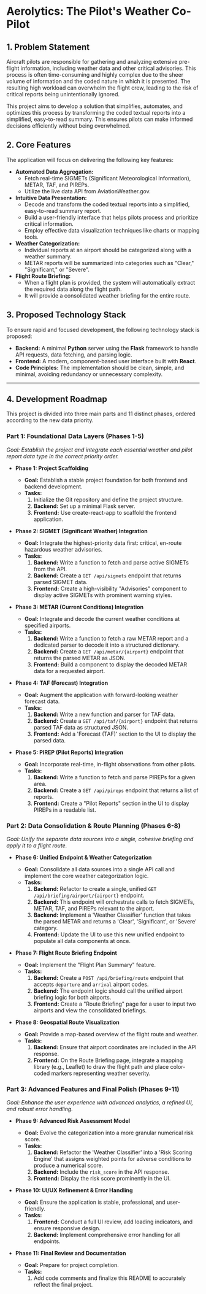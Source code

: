 # Aerolytics: The Pilot's Weather Co-Pilot

## 1. Problem Statement

Aircraft pilots are responsible for gathering and analyzing extensive pre-flight information, including weather data and other critical advisories. This process is often time-consuming and highly complex due to the sheer volume of information and the coded nature in which it is presented. The resulting high workload can overwhelm the flight crew, leading to the risk of critical reports being unintentionally ignored.

This project aims to develop a solution that simplifies, automates, and optimizes this process by transforming the coded textual reports into a simplified, easy-to-read summary. This ensures pilots can make informed decisions efficiently without being overwhelmed.

## 2. Core Features

The application will focus on delivering the following key features:

* **Automated Data Aggregation:**
    * Fetch real-time SIGMETs (Significant Meteorological Information), METAR, TAF, and PIREPs.
    * Utilize the live data API from AviationWeather.gov.
* **Intuitive Data Presentation:**
    * Decode and transform the coded textual reports into a simplified, easy-to-read summary report.
    * Build a user-friendly interface that helps pilots process and prioritize critical information.
    * Employ effective data visualization techniques like charts or mapping tools.
* **Weather Categorization:**
    * Individual reports at an airport should be categorized along with a weather summary.
    * METAR reports will be summarized into categories such as "Clear," "Significant," or "Severe".
* **Flight Route Briefing:**
    * When a flight plan is provided, the system will automatically extract the required data along the flight path.
    * It will provide a consolidated weather briefing for the entire route.

## 3. Proposed Technology Stack

To ensure rapid and focused development, the following technology stack is proposed:

* **Backend:** A minimal **Python** server using the **Flask** framework to handle API requests, data fetching, and parsing logic.
* **Frontend:** A modern, component-based user interface built with **React**.
* **Code Principles:** The implementation should be clean, simple, and minimal, avoiding redundancy or unnecessary complexity.

---

## 4. Development Roadmap

This project is divided into three main parts and 11 distinct phases, ordered according to the new data priority.

### Part 1: Foundational Data Layers (Phases 1-5)
*Goal: Establish the project and integrate each essential weather and pilot report data type in the correct priority order.*

* **Phase 1: Project Scaffolding**
    * **Goal:** Establish a stable project foundation for both frontend and backend development.
    * **Tasks:**
        1.  Initialize the Git repository and define the project structure.
        2.  **Backend:** Set up a minimal Flask server.
        3.  **Frontend:** Use create-react-app to scaffold the frontend application.

* **Phase 2: SIGMET (Significant Weather) Integration**
    * **Goal:** Integrate the highest-priority data first: critical, en-route hazardous weather advisories.
    * **Tasks:**
        1.  **Backend:** Write a function to fetch and parse active SIGMETs from the API.
        2.  **Backend:** Create a `GET /api/sigmets` endpoint that returns parsed SIGMET data.
        3.  **Frontend:** Create a high-visibility "Advisories" component to display active SIGMETs with prominent warning styles.

* **Phase 3: METAR (Current Conditions) Integration**
    * **Goal:** Integrate and decode the current weather conditions at specified airports.
    * **Tasks:**
        1.  **Backend:** Write a function to fetch a raw METAR report and a dedicated parser to decode it into a structured dictionary.
        2.  **Backend:** Create a `GET /api/metar/{airport}` endpoint that returns the parsed METAR as JSON.
        3.  **Frontend:** Build a component to display the decoded METAR data for a requested airport.

* **Phase 4: TAF (Forecast) Integration**
    * **Goal:** Augment the application with forward-looking weather forecast data.
    * **Tasks:**
        1.  **Backend:** Write a new function and parser for TAF data.
        2.  **Backend:** Create a `GET /api/taf/{airport}` endpoint that returns parsed TAF data as structured JSON.
        3.  **Frontend:** Add a 'Forecast (TAF)' section to the UI to display the parsed data.

* **Phase 5: PIREP (Pilot Reports) Integration**
    * **Goal:** Incorporate real-time, in-flight observations from other pilots.
    * **Tasks:**
        1.  **Backend:** Write a function to fetch and parse PIREPs for a given area.
        2.  **Backend:** Create a `GET /api/pireps` endpoint that returns a list of reports.
        3.  **Frontend:** Create a "Pilot Reports" section in the UI to display PIREPs in a readable list.

### Part 2: Data Consolidation & Route Planning (Phases 6-8)
*Goal: Unify the separate data sources into a single, cohesive briefing and apply it to a flight route.*

* **Phase 6: Unified Endpoint & Weather Categorization**
    * **Goal:** Consolidate all data sources into a single API call and implement the core weather categorization logic.
    * **Tasks:**
        1.  **Backend:** Refactor to create a single, unified `GET /api/briefing/airport/{airport}` endpoint.
        2.  **Backend:** This endpoint will orchestrate calls to fetch SIGMETs, METAR, TAF, and PIREPs relevant to the airport.
        3.  **Backend:** Implement a 'Weather Classifier' function that takes the parsed METAR and returns a 'Clear', 'Significant', or 'Severe' category.
        4.  **Frontend:** Update the UI to use this new unified endpoint to populate all data components at once.

* **Phase 7: Flight Route Briefing Endpoint**
    * **Goal:** Implement the "Flight Plan Summary" feature.
    * **Tasks:**
        1.  **Backend:** Create a `POST /api/briefing/route` endpoint that accepts `departure` and `arrival` airport codes.
        2.  **Backend:** The endpoint logic should call the unified airport briefing logic for both airports.
        3.  **Frontend:** Create a "Route Briefing" page for a user to input two airports and view the consolidated briefings.

* **Phase 8: Geospatial Route Visualization**
    * **Goal:** Provide a map-based overview of the flight route and weather.
    * **Tasks:**
        1.  **Backend:** Ensure that airport coordinates are included in the API response.
        2.  **Frontend:** On the Route Briefing page, integrate a mapping library (e.g., Leaflet) to draw the flight path and place color-coded markers representing weather severity.

### Part 3: Advanced Features and Final Polish (Phases 9-11)
*Goal: Enhance the user experience with advanced analytics, a refined UI, and robust error handling.*

* **Phase 9: Advanced Risk Assessment Model**
    * **Goal:** Evolve the categorization into a more granular numerical risk score.
    * **Tasks:**
        1.  **Backend:** Refactor the 'Weather Classifier' into a 'Risk Scoring Engine' that assigns weighted points for adverse conditions to produce a numerical score.
        2.  **Backend:** Include the `risk_score` in the API response.
        3.  **Frontend:** Display the risk score prominently in the UI.

* **Phase 10: UI/UX Refinement & Error Handling**
    * **Goal:** Ensure the application is stable, professional, and user-friendly.
    * **Tasks:**
        1.  **Frontend:** Conduct a full UI review, add loading indicators, and ensure responsive design.
        2.  **Backend:** Implement comprehensive error handling for all endpoints.

* **Phase 11: Final Review and Documentation**
    * **Goal:** Prepare for project completion.
    * **Tasks:**
        1.  Add code comments and finalize this README to accurately reflect the final project.
